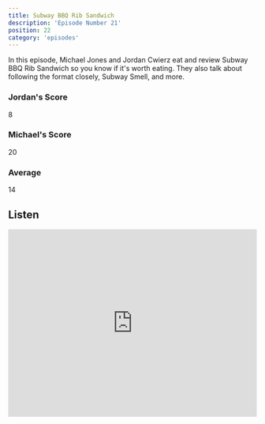```yaml
---
title: Subway BBQ Rib Sandwich
description: 'Episode Number 21'
position: 22
category: 'episodes'
---
```


In this episode, Michael Jones and Jordan Cwierz eat and review Subway BBQ Rib Sandwich so you know if it's worth eating. They also talk about following the format closely, Subway Smell, and more.

### Jordan's Score

8

### Michael's Score

20

### Average

14

## Listen

<iframe src="https://open.spotify.com/embed-podcast/episode/0cKzQZjBi62xQYYzUJUtwU" loading="lazy" style="border: 0; width: 100%; height: 380px;" allow="encrypted-media"></iframe>
